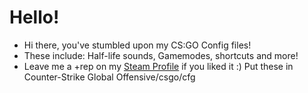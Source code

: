 # Hello!
- Hi there, you've stumbled upon my CS:GO Config files!
- These include: Half-life sounds, Gamemodes, shortcuts and more!
- Leave me a +rep on my [Steam Profile](https://steamcommunity.com/id/limatt/) if you liked it :)
Put these in Counter-Strike Global Offensive/csgo/cfg

